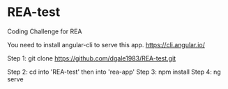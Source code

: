 # REA-test
Coding Challenge for REA

You need to install angular-cli to serve this app.
https://cli.angular.io/

Step 1:
git clone https://github.com/dgale1983/REA-test.git

Step 2: cd into 'REA-test' then into 'rea-app'
Step 3: npm install
Step 4: ng serve
